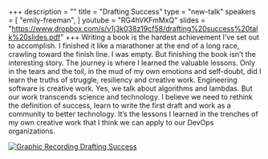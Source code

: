 +++
description = ""
title = "Drafting Success"
type = "new-talk"
speakers = [
        "emily-freeman",
]
youtube = "RG4hVKFmMxQ"
slides = "https://www.dropbox.com/s/v1j3k038z19cf58/drafting%20success%20talk%20slides.pdf"
+++
Writing a book is the hardest achievement I’ve set out to accomplish. I finished it like a marathoner at the end of a long race, crawling toward the finish line. I was empty. But finishing the book isn’t the interesting story. The journey is where I learned the valuable lessons. Only in the tears and the toil, in the mud of my own emotions and self-doubt, did I learn the truths of struggle, resiliency and creative work. Engineering software is creative work. Yes, we talk about algorithms and lambdas. But our work transcends science and technology. I believe we need to rethink the definition of success, learn to write the first draft and work as a community to better technology. It’s the lessons I learned in the trenches of my own creative work that I think we can apply to our DevOps organizations.

<a href="https://assets.devopsdays.org/events/2019/toronto/EmilyFreeman_DraftingSuccess_Lg.jpg" target="_blank"><img src="https://assets.devopsdays.org/events/2019/toronto/EmilyFreeman_DraftingSuccess.png" alt="Graphic Recording Drafting Success" /></a>